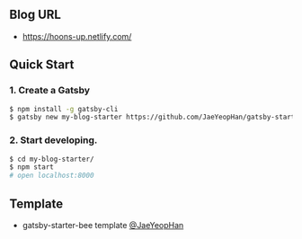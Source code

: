 ## Blog URL
- https://hoons-up.netlify.com/

## Quick Start

### 1. Create a Gatsby

```sh
$ npm install -g gatsby-cli
$ gatsby new my-blog-starter https://github.com/JaeYeopHan/gatsby-starter-bee
```

### 2. Start developing.

```sh
$ cd my-blog-starter/
$ npm start
# open localhost:8000
```

## Template
- gatsby-starter-bee template [@JaeYeopHan](https://github.com/JaeYeopHan/gatsby-starter-bee)

